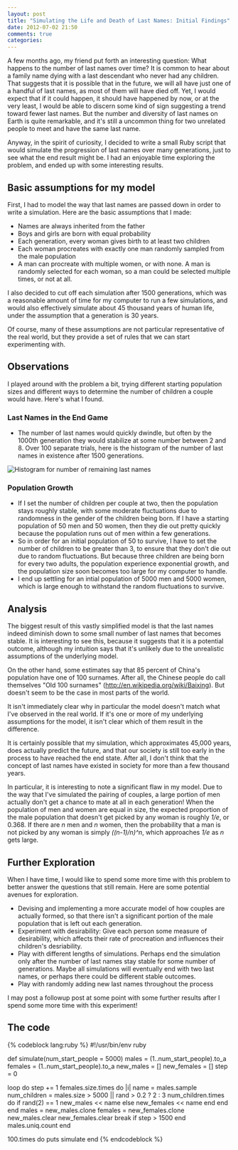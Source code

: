```yaml
---
layout: post
title: "Simulating the Life and Death of Last Names: Initial Findings"
date: 2012-07-02 21:50
comments: true
categories: 
---
```


A few months ago, my friend put forth an interesting question: What happens
to the number of last names over time? It is common to hear about a family
name dying with a last descendant who never had any children. That suggests
that it is possible that in the future, we will all have just one of a handful
of last names, as most of them will have died off. Yet, I would expect that if
it could happen, it should have happened by now, or at the very least, I would
be able to discern some kind of sign suggesting a trend toward fewer last
names. But the number and diversity of last names on Earth is quite
remarkable, and it's still a uncommon thing for two unrelated people to meet
and have the same last name.

Anyway, in the spirit of curiosity, I decided to write a small Ruby script
that would simulate the progression of last names over many generations, just
to see what the end result might be. I had an enjoyable time exploring the
problem, and ended up with some interesting results.

<!-- more -->

## Basic assumptions for my model

First, I had to model the way that last names are passed down in order to
write a simulation. Here are the basic assumptions that I made:

* Names are always inherited from the father
* Boys and girls are born with equal probability
* Each generation, every woman gives birth to at least two children
* Each woman procreates with exactly one man randomly sampled from the male
  population
* A man can procreate with multiple women, or with none. A man is randomly
  selected for each woman, so a man could be selected multiple times, or not
  at all.

I also decided to cut off each simulation after 1500 generations, which
was a reasonable amount of time for my computer to run a few simulations, and
would also effectively simulate about 45 thousand years of human life, under
the assumption that a generation is 30 years.

Of course, many of these assumptions are not particular representative of the
real world, but they provide a set of rules that we can start experimenting
with.

## Observations

I played around with the problem a bit, trying different starting population
sizes and different ways to determine the number of children a couple would
have. Here's what I found.

### Last Names in the End Game
* The number of last names would quickly dwindle, but often by the 1000th
  generation they would stabilize at some number between 2 and 8. Over 100
  separate trials, here is the histogram of the number of last names in
  existence after 1500 generations.

![Histogram for number of remaining last names](http://chart.apis.google.com/chart?chxr=0,2,8|1,0,30&chxs=0,676767,11.5,1,lt,676767|1,676767,11.5,0,lt,676767&chxt=x,y&chbh=a&chs=400x273&cht=bvs&chd=s:Qxr0USE&chdlp=b&chtt=Histogram+for+number+of+remaining+last+names)

### Population Growth

* If I set the number of children per couple at two, then the population stays
  roughly stable, with some moderate fluctuations due to randomness in the
  gender of the children being born. If I have a starting population of 50 men
  and 50 women, then they die out pretty quickly because the population runs
  out of men within a few generations.
* So in order for an initial population of 50 to survive, I have to set the
  number of children to be greater than 3, to ensure that they don't die out
  due to random fluctuations. But because three children are being born for
  every two adults, the population experience exponential growth, and the
  population size soon becomes too large for my computer to handle.
* I end up settling for an intial population of 5000 men and 5000 women, which
  is large enough to withstand the random fluctuations to survive.

## Analysis

The biggest result of this vastly simplified model is that the last names
indeed diminish down to some small number of last names that becomes stable.
It is interesting to see this, because it suggests that it is a potential
outcome, although my intuition says that it's unlikely due to the unrealistic
assumptions of the underlying model.

On the other hand, some estimates say that 85 percent of China's population
have one of 100 surnames. After all, the Chinese people do call themselves
"Old 100 surnames" (http://en.wikipedia.org/wiki/Baixing). But doesn't seem to
be the case in most parts of the world.

It isn't immediately clear why in particular the model doesn't match what I've
observed in the real world. If it's one or more of my underlying assumptions
for the model, it isn't clear which of them result in the difference.

It is certainly possible that my simulation, which approximates 45,000 years,
does actually predict the future, and that our society is still too early in
the process to have reached the end state. After all, I don't think that the
concept of last names have existed in society for more than a few thousand
years.

In particular, it is interesting to note a significant flaw in my model. Due
to the way that I've simulated the pairing of couples, a large portion of men
actually don't get a chance to mate at all in each generation! When the
population of men and women are equal in size, the expected proportion of the
male population that doesn't get picked by any woman is roughly *1/e*, or
0.368. If there are *n* men and *n* women, then the probability that a man is
not picked by any woman is simply *((n-1)/n)^n*, which approaches *1/e* as *n*
gets large.

## Further Exploration

When I have time, I would like to spend some more time with this problem to
better answer the questions that still remain. Here are some potential avenues
for exploration.

* Devising and implementing a more accurate model of how couples are actually
  formed, so that there isn't a significant portion of the male population
  that is left out each generation.
* Experiment with desirability: Give each person some measure of desirability,
  which affects their rate of procreation and influences their children's
  desriability.
* Play with different lengths of simulations. Perhaps end the simulation
  only after the number of last names stay stable for some number of
  generations. Maybe all simulations will eventually end with two last names,
  or perhaps there could be different stable outcomes.
* Play with randomly adding new last names throughout the process

I may post a followup post at some point with some further results after
I spend some more time with this experiment!

## The code

{% codeblock lang:ruby %}
#!/usr/bin/env ruby

def simulate(num_start_people = 5000)
  males = (1..num_start_people).to_a
  females = (1..num_start_people).to_a
  new_males = []
  new_females = []
  step = 0

  loop do
    step += 1
    females.size.times do |i|
      name = males.sample
      num_children = males.size > 5000 || rand > 0.2 ? 2 : 3
      num_children.times do
        if rand(2) == 1
          new_males << name
        else
          new_females << name
        end
      end
    end
    males = new_males.clone
    females = new_females.clone
    new_males.clear
    new_females.clear
    break if step > 1500
  end
  males.uniq.count
end

100.times do
  puts simulate
end
{% endcodeblock %}
